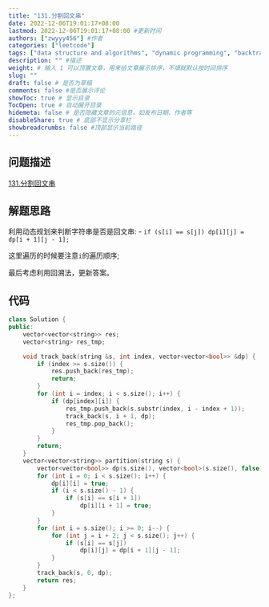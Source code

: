 ```yaml
---
title: "131.分割回文串"
date: 2022-12-06T19:01:17+08:00
lastmod: 2022-12-06T19:01:17+08:00 #更新时间
authors: ["zwyyy456"] #作者
categories: ["leetcode"]
tags: ["data structure and algorithms", "dynamic programming", "backtracking"]
description: "" #描述
weight: # 输入 1 可以顶置文章，用来给文章展示排序，不填就默认按时间排序
slug: ""
draft: false # 是否为草稿
comments: false #是否展示评论
showToc: true # 显示目录
TocOpen: true # 自动展开目录
hidemeta: false # 是否隐藏文章的元信息，如发布日期、作者等
disableShare: true # 底部不显示分享栏
showbreadcrumbs: false #顶部显示当前路径
---
```

## 问题描述
[131.分割回文串](https://leetcode.cn/problems/palindrome-partitioning/)

## 解题思路
利用动态规划来判断字符串是否是回文串:
    - `if (s[i] == s[j]) dp[i][j] = dp[i + 1][j - 1];`

这里遍历的时候要注意`i`的遍历顺序;

最后考虑利用回溯法，更新答案。

## 代码
```cpp
class Solution {
public:
    vector<vector<string>> res;
    vector<string> res_tmp;

    void track_back(string &s, int index, vector<vector<bool>> &dp) {
        if (index >= s.size()) {
            res.push_back(res_tmp);
            return;
        }
        for (int i = index; i < s.size(); i++) {
            if (dp[index][i]) {
                res_tmp.push_back(s.substr(index, i - index + 1));
                track_back(s, i + 1, dp);
                res_tmp.pop_back();
            }
        }
        return;
    }
    vector<vector<string>> partition(string s) {
        vector<vector<bool>> dp(s.size(), vector<bool>(s.size(), false));
        for (int i = 0; i < s.size(); i++) {
            dp[i][i] = true;
            if (i < s.size() - 1) {
                if (s[i] == s[i + 1])
                    dp[i][i + 1] = true;
            }
        }
        for (int i = s.size(); i >= 0; i--) {
            for (int j = i + 2; j < s.size(); j++) {
                if (s[i] == s[j])
                    dp[i][j] = dp[i + 1][j - 1];
            }
        }
        track_back(s, 0, dp);
        return res;
    }
};
```

